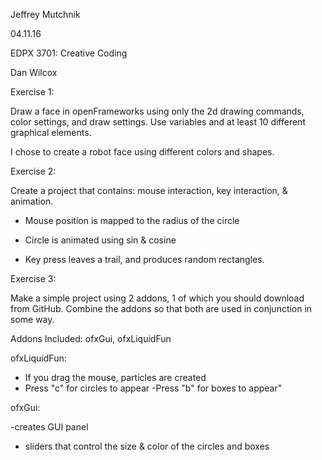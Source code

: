 Jeffrey Mutchnik

04.11.16

EDPX 3701: Creative Coding

Dan Wilcox



Exercise 1:

Draw a face in openFrameworks using only the 2d drawing commands, color settings, and draw settings. Use variables and at least 10 different graphical elements.


I chose to create a robot face using different colors and shapes.



Exercise 2:

Create a project that contains: mouse interaction, key interaction, & animation.


- Mouse position is mapped to the radius of the circle

- Circle is animated using sin & cosine

- Key press leaves a trail, and produces random rectangles.


Exercise 3:

Make a simple project using 2 addons, 1 of which you should download from GitHub. Combine the addons so that both are used in conjunction in some way.



Addons Included: ofxGui, ofxLiquidFun


ofxLiquidFun:
- If you drag the mouse, particles are created
- Press "c" for circles to appear
-Press "b" for boxes to appear"

ofxGui:

-creates GUI panel
- sliders that control the size & color of the circles and boxes






